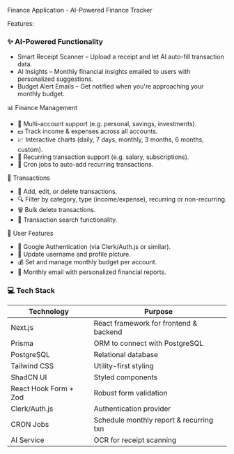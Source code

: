 Finance Application - AI-Powered Finance Tracker

Features:

### ✨ AI-Powered Functionality
- Smart Receipt Scanner – Upload a receipt and let AI auto-fill transaction data.
- AI Insights – Monthly financial insights emailed to users with personalized suggestions.
- Budget Alert Emails – Get notified when you're approaching your monthly budget.

📊 Finance Management
- 💼 Multi-account support (e.g. personal, savings, investments).
- 💵 Track income & expenses across all accounts.
- 📈 Interactive charts (daily, 7 days, monthly, 3 months, 6 months, custom).
- 🔄 Recurring transaction support (e.g. salary, subscriptions).
- 🔄 Cron jobs to auto-add recurring transactions.

 📇 Transactions
- 📝 Add, edit, or delete transactions.
- 🔍 Filter by category, type (income/expense), recurring or non-recurring.
- 🗑️ Bulk delete transactions.
- 📂 Transaction search functionality.

 👤 User Features
- 🔐 Google Authentication (via Clerk/Auth.js or similar).
- 🧾 Update username and profile picture.
- 💰 Set and manage monthly budget per account.
- 📨 Monthly email with personalized financial reports.

### 💻 Tech Stack

| Technology     | Purpose                        |
|----------------|--------------------------------|
| Next.js        | React framework for frontend & backend |
| Prisma         | ORM to connect with PostgreSQL |
| PostgreSQL     | Relational database            |
| Tailwind CSS   | Utility-first styling          |
| ShadCN UI      | Styled components              |
| React Hook Form + Zod | Robust form validation |
| Clerk/Auth.js  | Authentication provider        |
| CRON Jobs      | Schedule monthly report & recurring txn |
| AI Service     | OCR for receipt scanning       |
